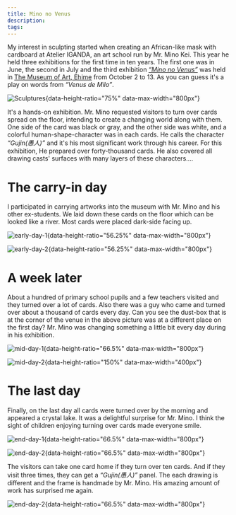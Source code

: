 ```yaml
---
title: Mino no Venus
description:
tags:
---
```


My interest in sculpting started when creating an African-like mask with cardboard at Atelier IGANDA, an art school run by Mr. Mino Kei. This year he held three exhibitions for the first time in ten years. The first one was in June, the second in July and the third exhibition [_“Mino no Venus”_](https://ti-c.net/artist/minokei/) was held in [The Museum of Art, Ehime](https://www.ehime-art.jp) from October 2 to 13. As you can guess it's a play on words from _“Venus de Milo”_.

![Sculptures](./images/2019-10-13-mino-no-venus-sculptures-800w600h.jpg){data-height-ratio="75%" data-max-width="800px"}

It's a hands-on exhibition. Mr. Mino requested visitors to turn over cards spread on the floor, intending to create a changing world along with them. One side of the card was black or gray, and the other side was white, and a colorful human-shape-character was in each cards. He calls the character _“Gujin(愚人)”_ and it's his most significant work through his career. For this exhibition, He prepared over forty-thousand cards. He also covered all drawing casts' surfaces with many layers of these characters....

# The carry-in day

I participated in carrying artworks into the museum with Mr. Mino and his other ex-students. We laid down these cards on the floor which can be looked like a river. Most cards were placed dark-side facing up.

![early-day-1](./images/2019-10-13-mino-no-venus-early-1-800w450h.jpg){data-height-ratio="56.25%" data-max-width="800px"}

![early-day-2](./images/2019-10-13-mino-no-venus-early-2-800w450h.jpg){data-height-ratio="56.25%" data-max-width="800px"}

# A week later

About a hundred of primary school pupils and a few teachers visited and they turned over a lot of cards. Also there was a guy who came and turned over about a thousand of cards every day. Can you see the dust-box that is at the corner of the venue in the above picture was at a different place on the first day? Mr. Mino was changing something a little bit every day during in his exhibition.

![mid-day-1](./images/2019-10-13-mino-no-venus-mid-1-800w532h.jpg){data-height-ratio="66.5%" data-max-width="800px"}

![mid-day-2](./images/2019-10-13-mino-no-venus-mid-2-400w600h.jpg){data-height-ratio="150%" data-max-width="400px"}

# The last day

Finally, on the last day all cards were turned over by the morning and appeared a crystal lake. It was a delightful surprise for Mr. Mino. I think the sight of children enjoying turning over cards made everyone smile.

![end-day-1](./images/2019-10-13-mino-no-venus-end-1-800w532h.jpg){data-height-ratio="66.5%" data-max-width="800px"}

![end-day-2](./images/2019-10-13-mino-no-venus-end-2-800w532h.jpg){data-height-ratio="66.5%" data-max-width="800px"}

The visitors can take one card home if they turn over ten cards. And if they visit three times, they can get a _“Gujin(愚人)”_ panel. The each drawing is different and the frame is handmade by Mr. Mino. His amazing amount of work has surprised me again.

![end-day-2](./images/2019-10-13-mino-no-venus-panel-800w532h.jpg){data-height-ratio="66.5%" data-max-width="800px"}

